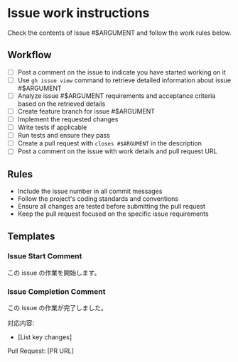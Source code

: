 # Issue work instructions

Check the contents of Issue #$ARGUMENT and follow the work rules below.

## Workflow

- [ ] Post a comment on the issue to indicate you have started working on it
- [ ] Use `gh issue view` command to retrieve detailed information about issue #$ARGUMENT
- [ ] Analyze issue #$ARGUMENT requirements and acceptance criteria based on the retrieved details
- [ ] Create feature branch for issue #$ARGUMENT
- [ ] Implement the requested changes
- [ ] Write tests if applicable
- [ ] Run tests and ensure they pass
- [ ] Create a pull request with `closes #$ARGUMENT` in the description
- [ ] Post a comment on the issue with work details and pull request URL

## Rules

- Include the issue number in all commit messages
- Follow the project's coding standards and conventions
- Ensure all changes are tested before submitting the pull request
- Keep the pull request focused on the specific issue requirements

## Templates

### Issue Start Comment

この issue の作業を開始します。

### Issue Completion Comment

この issue の作業が完了しました。

対応内容:
- [List key changes]

Pull Request: [PR URL]
